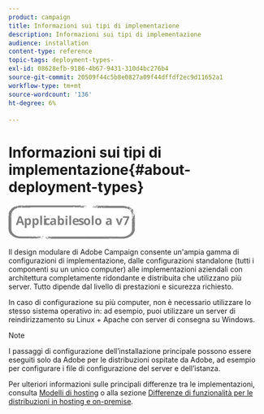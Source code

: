 ```yaml
---
product: campaign
title: Informazioni sui tipi di implementazione
description: Informazioni sui tipi di implementazione
audience: installation
content-type: reference
topic-tags: deployment-types-
exl-id: 08628efb-9186-4b67-9431-310d4bc276b4
source-git-commit: 20509f44c5b8e0827a09f44dffdf2ec9d11652a1
workflow-type: tm+mt
source-wordcount: '136'
ht-degree: 6%

---
```


# Informazioni sui tipi di implementazione{#about-deployment-types}

![](../../assets/v7-only.svg)

Il design modulare di Adobe Campaign consente un&#39;ampia gamma di configurazioni di implementazione, dalle configurazioni standalone (tutti i componenti su un unico computer) alle implementazioni aziendali con architettura completamente ridondante e distribuita che utilizzano più server. Tutto dipende dal livello di prestazioni e sicurezza richiesto.

In caso di configurazione su più computer, non è necessario utilizzare lo stesso sistema operativo in: ad esempio, puoi utilizzare un server di reindirizzamento su Linux + Apache con server di consegna su Windows.

>[!NOTE]
>
>I passaggi di configurazione dell’installazione principale possono essere eseguiti solo da Adobe per le distribuzioni ospitate da Adobe, ad esempio per configurare i file di configurazione del server e dell’istanza.
>
>Per ulteriori informazioni sulle principali differenze tra le implementazioni, consulta [Modelli di hosting](../../installation/using/hosting-models.md) o alla sezione [Differenze di funzionalità per le distribuzioni in hosting e on-premise](../../installation/using/capability-matrix.md).
